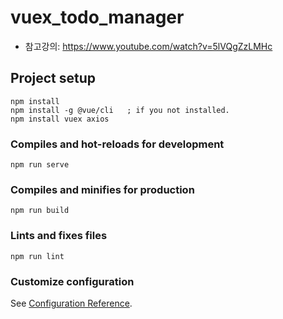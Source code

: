 # vuex_todo_manager
- 참고강의: https://www.youtube.com/watch?v=5lVQgZzLMHc

## Project setup
```
npm install
npm install -g @vue/cli   ; if you not installed.
npm install vuex axios
```

### Compiles and hot-reloads for development
```
npm run serve
```

### Compiles and minifies for production
```
npm run build
```

### Lints and fixes files
```
npm run lint
```

### Customize configuration
See [Configuration Reference](https://cli.vuejs.org/config/).

